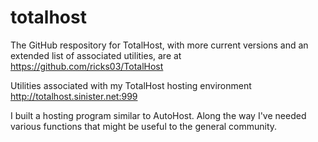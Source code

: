 # totalhost
The GitHub respository for TotalHost, with more current versions and an extended list of associated utilities, are at https://github.com/ricks03/TotalHost

Utilities associated with my TotalHost hosting environment http://totalhost.sinister.net:999

I built a hosting program similar to AutoHost. Along the way I've needed various functions that might be useful to the general community. 


